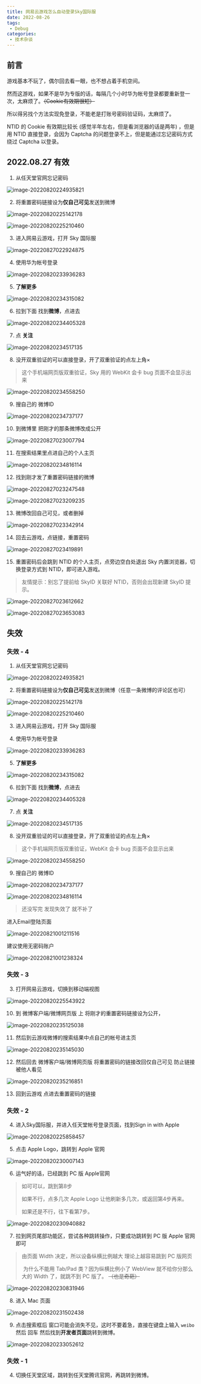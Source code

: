 ```yaml
---
title: 网易云游戏怎么自动登录Sky国际服
date: 2022-08-26
tags:
 - Debug
categories:
 - 技术杂谈
---
```


## 前言

游戏基本不玩了，偶尔回去看一眼，也不想占着手机空间。

然而这游戏，如果不是华为专版的话，每隔几个小时华为帐号登录都要重新登一次，太麻烦了。~~（Cookie有效期很短）~~

所以得另找个方法实现免登录，不能老是打账号密码验证码，太麻烦了。



NTID 的 Cookie 有效期比较长 (感觉半年左右，但是看浏览器的话是两年) ，但是用 NTID 直接登录，会因为 Captcha 的问题登录不上，但是能通过忘记密码方式绕过 Captcha 以登录。



## 2022.08.27 有效

1. 从任天堂官网忘记密码

![image-20220820224935821](./debug02.assets/image-20220820224935821.png)



2. 将重置密码链接设为**仅自己可见**发送到微博

![image-20220820225142178](./debug02.assets/image-20220820225142178.png)

![image-20220820225210460](./debug02.assets/image-20220820225210460.png)



3. 进入网易云游戏，打开 Sky 国际服

![image-20220827022924875](./debug02.assets/image-20220827022924875.png)

4. 使用华为帐号登录

![image-20220820233936283](./debug02.assets/image-20220820233936283.png)



5. **了解更多**

![image-20220820234315082](./debug02.assets/image-20220820234315082.png)



6. 拉到下面 找到**微博**，点进去

![image-20220820234405328](./debug02.assets/image-20220820234405328.png)



7. 点 **关注**

![image-20220820234517135](./debug02.assets/image-20220820234517135.png)



8. 没开双重验证的可以直接登录，开了双重验证的点左上角×

> 这个手机端网页版双重验证，Sky 用的 WebKit 会卡 bug 页面不会显示出来

![image-20220820234558250](./debug02.assets/image-20220820234558250.png)



9. 搜自己的 微博ID

![image-20220820234737177](./debug02.assets/image-20220820234737177.png)



10. 到微博里 把刚才的那条微博改成公开

![image-20220827023007794](./debug02.assets/image-20220827023007794.png)



11. 在搜索结果里点进自己的个人主页

![image-20220820234816114](./debug02.assets/image-20220820234816114.png)



12. 找到刚才发了重置密码链接的微博

![image-20220827023247548](./debug02.assets/image-20220827023247548.png)

![image-20220827023209235](./debug02.assets/image-20220827023209235.png)



13. 微博改回自己可见，或者删掉

![image-20220827023342914](./debug02.assets/image-20220827023342914.png)



14. 回去云游戏，点链接，重置密码

![image-20220827023419891](./debug02.assets/image-20220827023419891.png)



15. 重置密码后会跳到 NTID 的个人主页，点旁边空白处退出 Sky 内置浏览器，切换登录方式到 NTID，即可进入游戏。

> 友情提示：别忘了提前给 SkyID 关联好 NTID，否则会出现新建 SkyID 提示。

![image-20220827023612662](./debug02.assets/image-20220827023612662.png)

![image-20220827023653083](./debug02.assets/image-20220827023653083.png)



## 失效

### 失效 - 4

1. 从任天堂官网忘记密码

![image-20220820224935821](./debug02.assets/image-20220820224935821.png)



2. 将重置密码链接设为**仅自己可见**发送到微博（任意一条微博的评论区也可）

![image-20220820225142178](./debug02.assets/image-20220820225142178.png)

![image-20220820225210460](./debug02.assets/image-20220820225210460.png)



3. 进入网易云游戏，打开 Sky 国际服



4. 使用华为帐号登录

![image-20220820233936283](./debug02.assets/image-20220820233936283.png)



5. **了解更多**

![image-20220820234315082](./debug02.assets/image-20220820234315082.png)



6. 拉到下面 找到**微博**，点进去

![image-20220820234405328](./debug02.assets/image-20220820234405328.png)



7. 点 **关注**

![image-20220820234517135](./debug02.assets/image-20220820234517135.png)



8. 没开双重验证的可以直接登录，开了双重验证的点左上角×

> 这个手机端网页版双重验证，WebKit 会卡 bug 页面不会显示出来

![image-20220820234558250](./debug02.assets/image-20220820234558250.png)



9. 搜自己的 微博ID

![image-20220820234737177](./debug02.assets/image-20220820234737177.png)

![image-20220820234816114](./debug02.assets/image-20220820234816114.png)



> 还没写完 发现失效了 就不补了



进入Email登陆页面

![image-20220821001211516](./debug02.assets/image-20220821001211516.png)

建议使用无密码账户

![image-20220821001238324](./debug02.assets/image-20220821001238324.png)



### 失效 - 3

3. 打开网易云游戏，切换到移动端视图

![image-20220820225543922](./debug02.assets/image-20220820225543922.png)





10. 到 微博客户端/微博网页版 上 将刚才的重置密码链接设为公开，

![image-20220820235125038](./debug02.assets/image-20220820235125038.png)

11. 然后到云游戏微博的搜索结果中点自己的帐号进主页

![image-20220820235145030](./debug02.assets/image-20220820235145030.png)



12. 然后回去 微博客户端/微博网页版 将重置密码的链接改回仅自己可见 防止链接被他人看见

![image-20220820235216851](./debug02.assets/image-20220820235216851.png)



13. 回到云游戏 点进去重置密码的链接





























### 失效 - 2

4. 进入Sky国际服，并进入任天堂帐号登录页面，找到Sign in with Apple

![image-20220820225858457](./debug02.assets/image-20220820225858457.png)



5. 点击 Apple Logo，跳转到 Apple 官网

![image-20220820230007143](./debug02.assets/image-20220820230007143.png)



6. 运气好的话，已经跳到 PC 版 Apple官网

> 如可可以，跳到第8步
>
> 如果不行，点多几次 Apple Logo 让他刷新多几次，或返回第4步再来。
>
> 如果还是不行，往下看第7步。

![image-20220820230940882](./debug02.assets/image-20220820230940882.png)



7. 拉到网页尾部功能区，尝试各种跳转操作，只要成功跳转到 PC 版 Apple 官网即可 

>  由页面 Width 决定，所以设备纵横比例越大 理论上越容易跳到 PC 版网页
>
> ​	为什么不能用 Tab/Pad 类？因为纵横比例小了 WebView 就不给你分那么大的 Width 了，就跳不到 PC 版了。 ~~（也是奇葩）~~

![image-20220820230831946](./debug02.assets/image-20220820230831946.png)



8. 进入 Mac 页面

![image-20220820231502438](./debug02.assets/image-20220820231502438.png)



9. 点击搜索框后 窗口可能会消失不见，这时不要着急，直接在键盘上输入 `weibo` 然后 回车 然后找到**开发者页面**跳转到微博。

![image-20220820233052612](./debug02.assets/image-20220820233052612.png)







### 失效 - 1

4. 切换任天堂区域，跳转到任天堂腾讯官网，再跳转到微博。







































